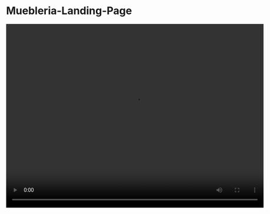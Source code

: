 # Muebleria-Landing-Page
<video autoplay="autoplay" loop="loop" width="700" height="500">
    <source src="https://github.com/macknilan/Muebleria-Landing-Page/blob/master/video.mp4" type="video/mp4" />
    <img src="https://github.com/macknilan/Muebleria-Landing-Page/blob/master/video.gif" width="700" height="500" />
</video>

